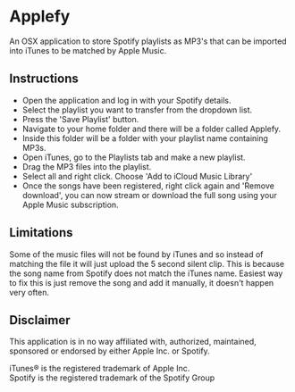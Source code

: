 # Applefy

An OSX application to store Spotify playlists as MP3's that can be imported into iTunes to be matched by Apple Music.

Instructions
----

* Open the application and log in with your Spotify details.
* Select the playlist you want to transfer from the dropdown list.
* Press the 'Save Playlist' button.
* Navigate to your home folder and there will be a folder called Applefy.
* Inside this folder will be a folder with your playlist name containing MP3s.
* Open iTunes, go to the Playlists tab and make a new playlist.
* Drag the MP3 files into the playlist.
* Select all and right click. Choose 'Add to iCloud Music Library'
* Once the songs have been registered, right click again and 'Remove download', you can now stream or download the full song using your Apple Music subscription.

Limitations
----
Some of the music files will not be found by iTunes and so instead of matching the file it will just upload the 5 second silent clip. This is because the song name from Spotify does not match the iTunes name. Easiest way to fix this is just remove the song and add it manually, it doesn't happen very often.


Disclaimer
---

This application is in no way affiliated with, authorized, maintained, sponsored or endorsed by either Apple Inc. or Spotify. 

iTunes® is the registered trademark of Apple Inc.  
Spotify is the registered trademark of the Spotify Group